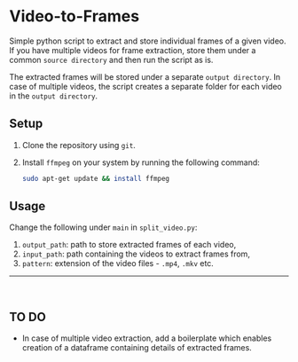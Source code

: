 # Video-to-Frames

Simple python script to extract and store individual frames of a given video. If you have multiple videos for frame extraction, store them under a common `source directory` and then run the script as is. 

The extracted frames will be stored under a separate `output directory`. In case of multiple videos, the script creates a separate folder for each video in the `output directory`.

## Setup
1. Clone the repository using `git`.
2. Install `ffmpeg` on your system by running the following command:

    ```bash
    sudo apt-get update && install ffmpeg
    ```

## Usage
Change the following under `main` in `split_video.py`:
1. `output_path`: path to store extracted frames of each video,
2. `input_path`: path containing the videos to extract frames from,
2. `pattern`: extension of the video files - `.mp4`, `.mkv` etc. 

---

<br>

## TO DO
- In case of multiple video extraction, add a boilerplate which enables creation of a dataframe containing details of extracted frames.

